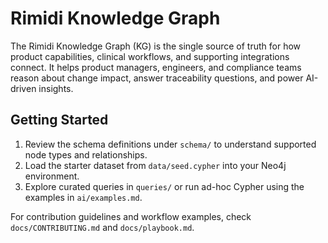 # Rimidi Knowledge Graph

The Rimidi Knowledge Graph (KG) is the single source of truth for how product capabilities, clinical workflows, and supporting integrations connect. It helps product managers, engineers, and compliance teams reason about change impact, answer traceability questions, and power AI-driven insights.

## Getting Started
1. Review the schema definitions under `schema/` to understand supported node types and relationships.
2. Load the starter dataset from `data/seed.cypher` into your Neo4j environment.
3. Explore curated queries in `queries/` or run ad-hoc Cypher using the examples in `ai/examples.md`.

For contribution guidelines and workflow examples, check `docs/CONTRIBUTING.md` and `docs/playbook.md`.
